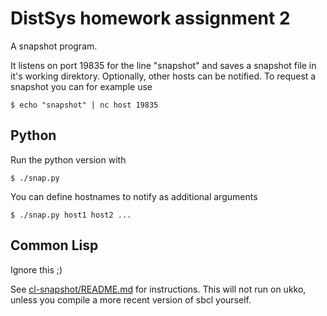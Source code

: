 # DistSys homework assignment 2

A snapshot program.

It listens on port 19835 for the line "snapshot" and saves a snapshot file in it's working direktory. Optionally, other hosts can be notified.
To request a snapshot you can for example use
```
$ echo "snapshot" | nc host 19835
```

## Python

Run the python version with

    $ ./snap.py

You can define hostnames to notify as additional arguments

    $ ./snap.py host1 host2 ...

## Common Lisp

Ignore this ;)

See [cl-snapshot/README.md](https://github.com/chfin/distsys_hw2/blob/master/cl-snapshot/README.md) for instructions.
This will not run on ukko, unless you compile a more recent version of sbcl yourself.
